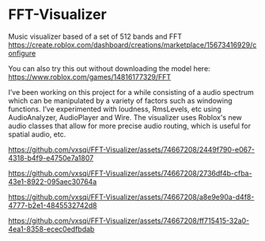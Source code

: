 # FFT-Visualizer
Music visualizer based of a set of 512 bands and FFT https://create.roblox.com/dashboard/creations/marketplace/15673416929/configure

You can also try this out without downloading the model here: https://www.roblox.com/games/14816177329/FFT

I’ve been working on this project for a while consisting of a audio spectrum which can be manipulated by a variety of factors such as windowing functions. I’ve experimented with loudness, RmsLevels, etc using AudioAnalyzer, AudioPlayer and Wire.
The visualizer uses Roblox's new audio classes that allow for more precise audio routing, which is useful for spatial audio, etc.

https://github.com/vxsqi/FFT-Visualizer/assets/74667208/2449f790-e067-4318-b4f9-e4750e7a1807

https://github.com/vxsqi/FFT-Visualizer/assets/74667208/2736df4b-cfba-43e1-8922-095aec30764a

https://github.com/vxsqi/FFT-Visualizer/assets/74667208/a8e9e90a-d4f8-4777-b2e1-4845532742d8

https://github.com/vxsqi/FFT-Visualizer/assets/74667208/ff715415-32a0-4ea1-8358-ecec0edfbdab
